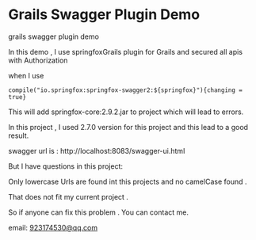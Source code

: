 # Grails Swagger Plugin Demo
grails swagger plugin demo

In this demo , I use springfoxGrails plugin for Grails 
and secured all apis with Authorization

when I use 
```
compile("io.springfox:springfox-swagger2:${springfox}"){changing = true}
```
This will add  springfox-core:2.9.2.jar to project which will lead to errors.

In this project , I used 2.7.0 version for this project and this lead to a good result.

swagger url is : http://localhost:8083/swagger-ui.html

But I have questions in this project:

Only lowercase Urls are found int this projects and no camelCase found .

That does not fit my current project .

So if anyone can fix this problem . You can contact me.

email: 923174530@qq.com


